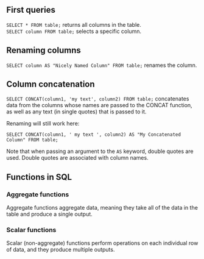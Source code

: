## First queries
`SELECT * FROM table;` returns all columns in the table.  
`SELECT column FROM table;` selects a specific column.  
## Renaming columns
`SELECT column AS "Nicely Named Column" FROM table;` renames the column.
## Column concatenation
`SELECT CONCAT(column1, 'my text', column2) FROM table;` concatenates data from the columns whose names are passed to the CONCAT function, as well as any text (in single quotes) that is passed to it.

Renaming will still work here:

`SELECT CONCAT(column1, ' my text ', column2) AS "My Concatenated Column" FROM table;`

Note that when passing an argument to the `AS` keyword, double quotes are used. Double quotes are associated with column names.

## Functions in SQL
### Aggregate functions
Aggregate functions aggregate data, meaning they take all of the data in the table and produce a single output.
### Scalar functions
Scalar (non-aggregate) functions perform operations on each individual row of data, and they produce multiple outputs.
